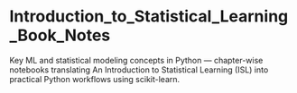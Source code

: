 # Introduction_to_Statistical_Learning_Book_Notes
Key ML and statistical modeling concepts in Python — chapter-wise notebooks translating An Introduction to Statistical Learning (ISL) into practical Python workflows using scikit-learn.

